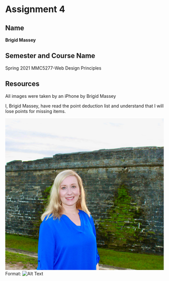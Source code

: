# Assignment 4

## Name
**Brigid Massey**

## Semester and Course Name
Spring 2021 MMC5277-Web Design Principles

## Resources
All images were taken by an iPhone by Brigid Massey

I, Brigid Massey, have read the point deduction list and understand that I will lose points for missing items.

![Brigid Massey](/images/brigidatfort.jpg)
Format: ![Alt Text](url)

